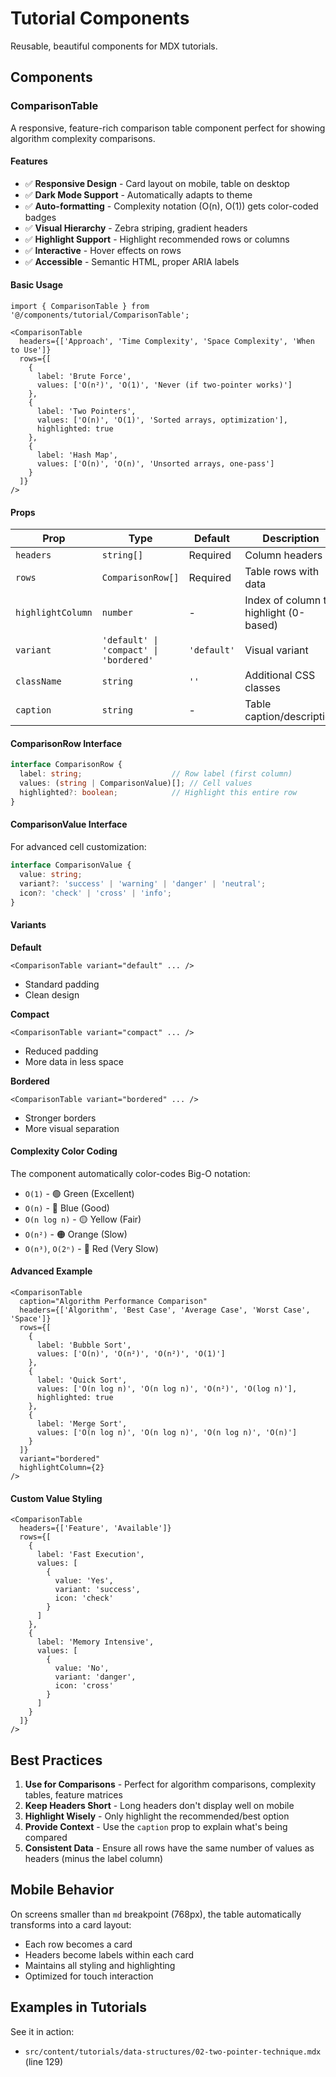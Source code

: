 # Tutorial Components

Reusable, beautiful components for MDX tutorials.

## Components

### ComparisonTable

A responsive, feature-rich comparison table component perfect for showing algorithm complexity comparisons.

#### Features

- ✅ **Responsive Design** - Card layout on mobile, table on desktop
- ✅ **Dark Mode Support** - Automatically adapts to theme
- ✅ **Auto-formatting** - Complexity notation (O(n), O(1)) gets color-coded badges
- ✅ **Visual Hierarchy** - Zebra striping, gradient headers
- ✅ **Highlight Support** - Highlight recommended rows or columns
- ✅ **Interactive** - Hover effects on rows
- ✅ **Accessible** - Semantic HTML, proper ARIA labels

#### Basic Usage

```tsx
import { ComparisonTable } from '@/components/tutorial/ComparisonTable';

<ComparisonTable
  headers={['Approach', 'Time Complexity', 'Space Complexity', 'When to Use']}
  rows={[
    {
      label: 'Brute Force',
      values: ['O(n²)', 'O(1)', 'Never (if two-pointer works)']
    },
    {
      label: 'Two Pointers',
      values: ['O(n)', 'O(1)', 'Sorted arrays, optimization'],
      highlighted: true
    },
    {
      label: 'Hash Map',
      values: ['O(n)', 'O(n)', 'Unsorted arrays, one-pass']
    }
  ]}
/>
```

#### Props

| Prop | Type | Default | Description |
|------|------|---------|-------------|
| `headers` | `string[]` | Required | Column headers |
| `rows` | `ComparisonRow[]` | Required | Table rows with data |
| `highlightColumn` | `number` | - | Index of column to highlight (0-based) |
| `variant` | `'default' \| 'compact' \| 'bordered'` | `'default'` | Visual variant |
| `className` | `string` | `''` | Additional CSS classes |
| `caption` | `string` | - | Table caption/description |

#### ComparisonRow Interface

```typescript
interface ComparisonRow {
  label: string;                    // Row label (first column)
  values: (string | ComparisonValue)[]; // Cell values
  highlighted?: boolean;            // Highlight this entire row
}
```

#### ComparisonValue Interface

For advanced cell customization:

```typescript
interface ComparisonValue {
  value: string;
  variant?: 'success' | 'warning' | 'danger' | 'neutral';
  icon?: 'check' | 'cross' | 'info';
}
```

#### Variants

**Default**
```tsx
<ComparisonTable variant="default" ... />
```
- Standard padding
- Clean design

**Compact**
```tsx
<ComparisonTable variant="compact" ... />
```
- Reduced padding
- More data in less space

**Bordered**
```tsx
<ComparisonTable variant="bordered" ... />
```
- Stronger borders
- More visual separation

#### Complexity Color Coding

The component automatically color-codes Big-O notation:

- `O(1)` - 🟢 Green (Excellent)
- `O(n)` - 🔵 Blue (Good)
- `O(n log n)` - 🟡 Yellow (Fair)
- `O(n²)` - 🟠 Orange (Slow)
- `O(n³)`, `O(2ⁿ)` - 🔴 Red (Very Slow)

#### Advanced Example

```tsx
<ComparisonTable
  caption="Algorithm Performance Comparison"
  headers={['Algorithm', 'Best Case', 'Average Case', 'Worst Case', 'Space']}
  rows={[
    {
      label: 'Bubble Sort',
      values: ['O(n)', 'O(n²)', 'O(n²)', 'O(1)']
    },
    {
      label: 'Quick Sort',
      values: ['O(n log n)', 'O(n log n)', 'O(n²)', 'O(log n)'],
      highlighted: true
    },
    {
      label: 'Merge Sort',
      values: ['O(n log n)', 'O(n log n)', 'O(n log n)', 'O(n)']
    }
  ]}
  variant="bordered"
  highlightColumn={2}
/>
```

#### Custom Value Styling

```tsx
<ComparisonTable
  headers={['Feature', 'Available']}
  rows={[
    {
      label: 'Fast Execution',
      values: [
        {
          value: 'Yes',
          variant: 'success',
          icon: 'check'
        }
      ]
    },
    {
      label: 'Memory Intensive',
      values: [
        {
          value: 'No',
          variant: 'danger',
          icon: 'cross'
        }
      ]
    }
  ]}
/>
```

## Best Practices

1. **Use for Comparisons** - Perfect for algorithm comparisons, complexity tables, feature matrices
2. **Keep Headers Short** - Long headers don't display well on mobile
3. **Highlight Wisely** - Only highlight the recommended/best option
4. **Provide Context** - Use the `caption` prop to explain what's being compared
5. **Consistent Data** - Ensure all rows have the same number of values as headers (minus the label column)

## Mobile Behavior

On screens smaller than `md` breakpoint (768px), the table automatically transforms into a card layout:
- Each row becomes a card
- Headers become labels within each card
- Maintains all styling and highlighting
- Optimized for touch interaction

## Examples in Tutorials

See it in action:
- `src/content/tutorials/data-structures/02-two-pointer-technique.mdx` (line 129)
